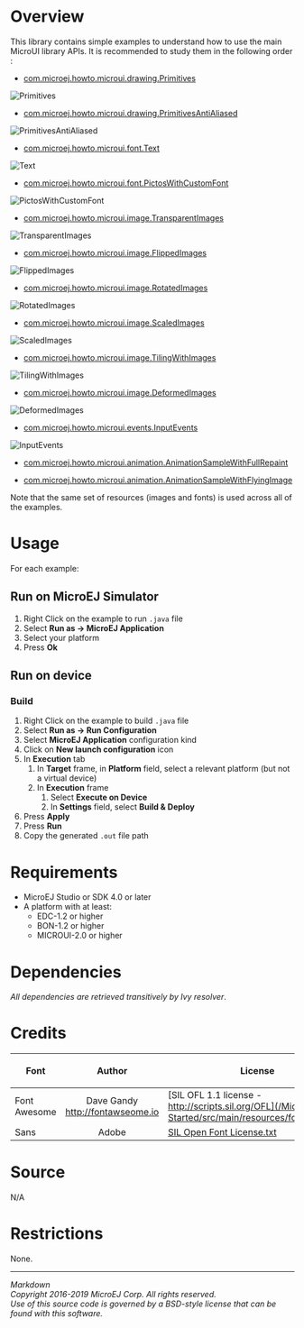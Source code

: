 # Overview
This library contains simple examples to understand how to use the main MicroUI library APIs. It is recommended to study them in the following order :


- [com.microej.howto.microui.drawing.Primitives](/MicroUI-Get-Started/src/main/java/com/microej/howto/microui/drawing/Primitives.java)

![Primitives](screenshots/Primitives.png)

- [com.microej.howto.microui.drawing.PrimitivesAntiAliased](/MicroUI-Get-Started/src/main/java/com/microej/howto/microui/drawing/PrimitivesAntiAliased.java)

![PrimitivesAntiAliased](screenshots/PrimitivesAntiAliased.png)

- [com.microej.howto.microui.font.Text](/MicroUI-Get-Started/src/main/java/com/microej/howto/microui/font/Text.java)

![Text](screenshots/Text.png)

- [com.microej.howto.microui.font.PictosWithCustomFont](/MicroUI-Get-Started/src/main/java/com/microej/howto/microui/font/PictosWithCustomFont.java)

![PictosWithCustomFont](screenshots/PictosWithCustomFont.png)

- [com.microej.howto.microui.image.TransparentImages](/MicroUI-Get-Started/src/main/java/com/microej/howto/microui/image/TransparentImages.java)

![TransparentImages](screenshots/TransparentImages.png)

- [com.microej.howto.microui.image.FlippedImages](/MicroUI-Get-Started/src/main/java/com/microej/howto/microui/image/FlippedImages.java)

![FlippedImages](screenshots/FlippedImages.png)

- [com.microej.howto.microui.image.RotatedImages](/MicroUI-Get-Started/src/main/java/com/microej/howto/microui/image/RotatedImages.java)

![RotatedImages](screenshots/RotatedImages.png)

- [com.microej.howto.microui.image.ScaledImages](/MicroUI-Get-Started/src/main/java/com/microej/howto/microui/image/ScaledImages.java)

![ScaledImages](screenshots/ScaledImages.png)

- [com.microej.howto.microui.image.TilingWithImages](/MicroUI-Get-Started/src/main/java/com/microej/howto/microui/image/TilingWithImages.java)

![TilingWithImages](screenshots/TilingWithImages.png)

- [com.microej.howto.microui.image.DeformedImages](/MicroUI-Get-Started/src/main/java/com/microej/howto/microui/image/DeformedImages.java)

![DeformedImages](screenshots/DeformedImages.png)

- [com.microej.howto.microui.events.InputEvents](/MicroUI-Get-Started/src/main/java/com/microej/howto/microui/events/InputEvents.java)

![InputEvents](screenshots/InputEvents.png)

- [com.microej.howto.microui.animation.AnimationSampleWithFullRepaint](/MicroUI-Get-Started/src/main/java/com/microej/howto/microui/animation/AnimationSampleWithFullRepaint.java)

- [com.microej.howto.microui.animation.AnimationSampleWithFlyingImage](/MicroUI-Get-Started/src/main/java/com/microej/howto/microui/animation/AnimationSampleWithFlyingImage.java)


Note that the same set of resources (images and fonts) is used across all of the examples.

# Usage
For each example:
## Run on MicroEJ Simulator
1. Right Click on the example to run `.java` file
2. Select **Run as -> MicroEJ Application**
3. Select your platform 
4. Press **Ok**


## Run on device
### Build
1. Right Click on the example to build `.java` file
2. Select **Run as -> Run Configuration** 
3. Select **MicroEJ Application** configuration kind
4. Click on **New launch configuration** icon
5. In **Execution** tab
	1. In **Target** frame, in **Platform** field, select a relevant platform (but not a virtual device)
	2. In **Execution** frame
		1. Select **Execute on Device**
		2. In **Settings** field, select **Build & Deploy**
6. Press **Apply**
7. Press **Run**
8. Copy the generated `.out` file path
	
# Requirements
* MicroEJ Studio or SDK 4.0 or later
* A platform with at least:
	* EDC-1.2 or higher
	* BON-1.2 or higher
	* MICROUI-2.0 or higher

# Dependencies
_All dependencies are retrieved transitively by Ivy resolver_.

# Credits


| <p align="center">Font</p> | <p align="center">Author</p> | <p align="center">License</p> |
| --- | :---: | --- |
| Font Awesome | Dave Gandy <br/> http://fontawseome.io  | [SIL OFL 1.1 license - http://scripts.sil.org/OFL](/MicroUI-Get-Started/src/main/resources/fonts/OFL.txt)|
| Sans | Adobe |[SIL Open Font License.txt](/MicroUI-Get-Started/src/main/resources/fonts/Adobe-Source-SIL-Open-Font-License.txt)|


# Source
N/A

# Restrictions
None.

---  
_Markdown_   
_Copyright 2016-2019 MicroEJ Corp. All rights reserved._  
_Use of this source code is governed by a BSD-style license that can be found with this software._  